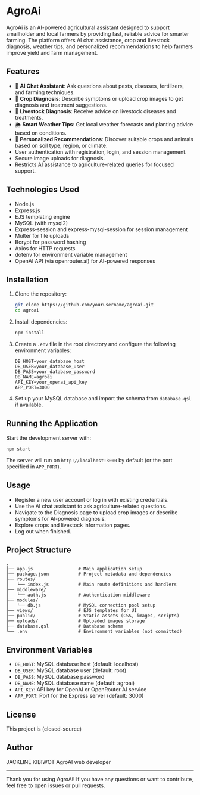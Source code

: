 # AgroAi

AgroAi is an AI-powered agricultural assistant designed to support smallholder and local farmers by providing fast, reliable advice for smarter farming. The platform offers AI chat assistance, crop and livestock diagnosis, weather tips, and personalized recommendations to help farmers improve yield and farm management.

## Features

- 🧠 **AI Chat Assistant**: Ask questions about pests, diseases, fertilizers, and farming techniques.
- 🌿 **Crop Diagnosis**: Describe symptoms or upload crop images to get diagnosis and treatment suggestions.
- 🐄 **Livestock Diagnosis**: Receive advice on livestock diseases and treatments.
- 🌦️ **Smart Weather Tips**: Get local weather forecasts and planting advice based on conditions.
- 📌 **Personalized Recommendations**: Discover suitable crops and animals based on soil type, region, or climate.
- User authentication with registration, login, and session management.
- Secure image uploads for diagnosis.
- Restricts AI assistance to agriculture-related queries for focused support.

## Technologies Used

- Node.js
- Express.js
- EJS templating engine
- MySQL (with mysql2)
- Express-session and express-mysql-session for session management
- Multer for file uploads
- Bcrypt for password hashing
- Axios for HTTP requests
- dotenv for environment variable management
- OpenAI API (via openrouter.ai) for AI-powered responses

## Installation

1. Clone the repository:

   ```bash
   git clone https://github.com/yourusername/agroai.git
   cd agroai
   ```

2. Install dependencies:

   ```bash
   npm install
   ```

3. Create a `.env` file in the root directory and configure the following environment variables:

   ```env
   DB_HOST=your_database_host
   DB_USER=your_database_user
   DB_PASS=your_database_password
   DB_NAME=agroai
   API_KEY=your_openai_api_key
   APP_PORT=3000
   ```

4. Set up your MySQL database and import the schema from `database.qsl` if available.

## Running the Application

Start the development server with:

```bash
npm start
```

The server will run on `http://localhost:3000` by default (or the port specified in `APP_PORT`).

## Usage

- Register a new user account or log in with existing credentials.
- Use the AI chat assistant to ask agriculture-related questions.
- Navigate to the Diagnosis page to upload crop images or describe symptoms for AI-powered diagnosis.
- Explore crops and livestock information pages.
- Log out when finished.

## Project Structure

```
.
├── app.js                 # Main application setup
├── package.json           # Project metadata and dependencies
├── routes/
│   └── index.js           # Main route definitions and handlers
├── middleware/
│   └── auth.js            # Authentication middleware
├── modules/
│   └── db.js              # MySQL connection pool setup
├── views/                 # EJS templates for UI
├── public/                # Static assets (CSS, images, scripts)
├── uploads/               # Uploaded images storage
├── database.qsl           # Database schema
└── .env                   # Environment variables (not committed)
```

## Environment Variables

- `DB_HOST`: MySQL database host (default: localhost)
- `DB_USER`: MySQL database user (default: root)
- `DB_PASS`: MySQL database password
- `DB_NAME`: MySQL database name (default: agroai)
- `API_KEY`: API key for OpenAI or OpenRouter AI service
- `APP_PORT`: Port for the Express server (default: 3000)

## License


This project is (closed-source) 

## Author

JACKLINE KIBIWOT AgroAI web developer

---

Thank you for using AgroAi! If you have any questions or want to contribute, feel free to open issues or pull requests.
